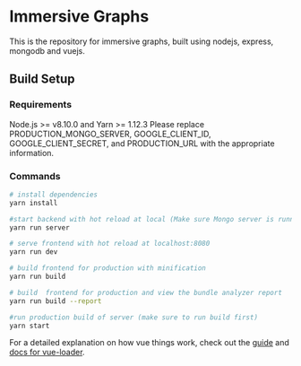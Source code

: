 # Immersive Graphs
This is the repository for immersive graphs, built using nodejs, express, mongodb and vuejs.

## Build Setup
### Requirements
Node.js >= v8.10.0 and Yarn >= 1.12.3
Please replace PRODUCTION_MONGO_SERVER, GOOGLE_CLIENT_ID, GOOGLE_CLIENT_SECRET, and PRODUCTION_URL with the appropriate information.

### Commands
``` bash
# install dependencies
yarn install

#start backend with hot reload at local (Make sure Mongo server is running locally on port 27017)
yarn run server

# serve frontend with hot reload at localhost:8080
yarn run dev

# build frontend for production with minification
yarn run build

# build  frontend for production and view the bundle analyzer report
yarn run build --report

#run production build of server (make sure to run build first)
yarn start
```

For a detailed explanation on how vue things work, check out the [guide](http://vuejs-templates.github.io/webpack/) and [docs for vue-loader](http://vuejs.github.io/vue-loader).
